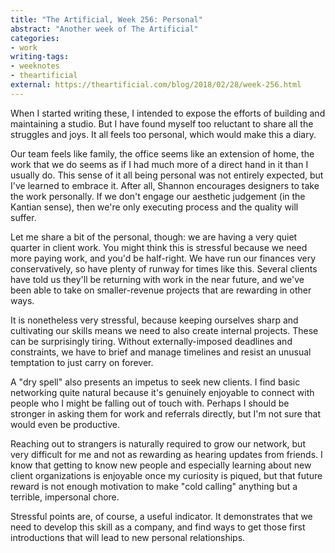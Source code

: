 ```yaml
---
title: "The Artificial, Week 256: Personal"
abstract: "Another week of The Artificial"
categories:
- work
writing-tags:
- weeknotes
- theartificial
external: https://theartificial.com/blog/2018/02/28/week-256.html
---
```


When I started writing these, I intended to expose the efforts of building and maintaining a studio. But I have found myself too reluctant to share all the struggles and joys. It all feels too personal, which would make this a diary.

Our team feels like family, the office seems like an extension of home, the work that we do seems as if I had much more of a direct hand in it than I usually do. This sense of it all being personal was not entirely expected, but I've learned to embrace it. After all, Shannon encourages designers to take the work personally. If we don't engage our aesthetic judgement (in the Kantian sense), then we're only executing process and the quality will suffer.

Let me share a bit of the personal, though: we are having a very quiet quarter in client work. You might think this is stressful because we need more paying work, and you'd be half-right. We have run our finances very conservatively, so have plenty of runway for times like this. Several clients have told us they'll be returning with work in the near future, and we've been able to take on smaller-revenue projects that are rewarding in other ways.

It is nonetheless very stressful, because keeping ourselves sharp and cultivating our skills means we need to also create internal projects. These can be surprisingly tiring. Without externally-imposed deadlines and constraints, we have to brief and manage timelines and resist an unusual temptation to just carry on forever.

A "dry spell" also presents an impetus to seek new clients. I find basic networking quite natural because it's genuinely enjoyable to connect with people who I might be falling out of touch with. Perhaps I should be stronger in asking them for work and referrals directly, but I'm not sure that would even be productive.

Reaching out to strangers is naturally required to grow our network, but very difficult for me and not as rewarding as hearing updates from friends. I know that getting to know new people and especially learning about new client organizations is enjoyable once my curiosity is piqued, but that future reward is not enough motivation to make "cold calling" anything but a terrible, impersonal chore.

Stressful points are, of course, a useful indicator. It demonstrates that we need to develop this skill as a company, and find ways to get those first introductions that will lead to new personal relationships.
